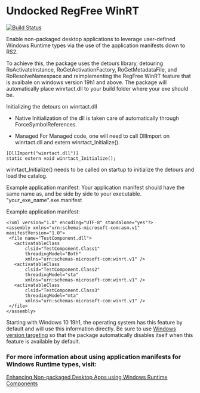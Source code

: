 # Undocked RegFree WinRT

[![Build Status](https://dev.azure.com/microsoft/Dart/_apis/build/status/Undocked%20RegFree%20WinRT%20Nuget?branchName=master)](https://dev.azure.com/microsoft/Dart/_build/latest?definitionId=47851&branchName=master)

Enable non-packaged desktop applications 
to leverage user-defined Windows Runtime types via the use of the 
application manifests down to RS2. 

To achieve this, the package uses the detours library, detouring RoActivateInstance, RoGetActivationFactory,
RoGetMetadataFile, and RoResolveNamespace and reimplementing the RegFree WinRT feature that is avaibale on windows version 19h1 and above. 
The package will automatically place winrtact.dll to your build folder where your exe should be.  

Initializing the detours on winrtact.dll
- Native
Initialization of the dll is taken care of automatically through ForceSymbolReferences. 

- Managed
For Managed code, one will need to call DllImport on winrtact.dll and extern winrtact_Initialize().
```
[DllImport("winrtact.dll")]
static extern void winrtact_Initialize();
```
winrtact_Initialize() needs to be called on startup to initialize the detours and load the catalog. 


Example application manifest:
Your application manifest should have the same name as, and be side by side to your executable.
"your_exe_name".exe.manifest


Example application manifest:
 ``` 
<?xml version="1.0" encoding="UTF-8" standalone="yes"?>
<assembly xmlns="urn:schemas-microsoft-com:asm.v1" manifestVersion="1.0">
  <file name="TestComponent.dll">
    <activatableClass
        clsid="TestComponent.Class1"
        threadingModel="Both"
        xmlns="urn:schemas-microsoft-com:winrt.v1" />
    <activatableClass
        clsid="TestComponent.Class2"
        threadingModel="sta"
        xmlns="urn:schemas-microsoft-com:winrt.v1" />
    <activatableClass
        clsid="TestComponent.Class3"
        threadingModel="mta"
        xmlns="urn:schemas-microsoft-com:winrt.v1" />
  </file>
</assembly>
 ``` 

Starting with Windows 10 19h1, the operating system has this feature by default and will use this information directly. Be sure to use [Windows version targeting](https://docs.microsoft.com/en-us/windows/win32/sysinfo/targeting-your-application-at-windows-8-1) so that the package automatically disables itself when this feature is available by default.


### For more information about using application manifests for Windows Runtime types, visit:
[Enhancing Non-packaged Desktop Apps using Windows Runtime Components](https://blogs.windows.com/windowsdeveloper/2019/04/30/enhancing-non-packaged-desktop-apps-using-windows-runtime-components/)


